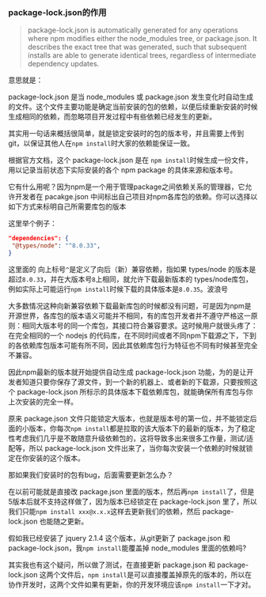 ### package-lock.json的作用

> package-lock.json is automatically generated for any operations where npm modifies either the node_modules tree, or package.json. It describes the exact tree that was generated, such that subsequent installs are able to generate identical trees, regardless of intermediate dependency updates.

意思就是：

package-lock.json 是当 node_modules 或 package.json 发生变化时自动生成的文件。这个文件主要功能是确定当前安装的包的依赖，以便后续重新安装的时候生成相同的依赖，而忽略项目开发过程中有些依赖已经发生的更新。

其实用一句话来概括很简单，就是锁定安装时的包的版本号，并且需要上传到git，以保证其他人在`npm install`时大家的依赖能保证一致。

根据官方文档，这个 package-lock.json 是在 `npm install`时候生成一份文件，用以记录当前状态下实际安装的各个 npm package 的具体来源和版本号。

它有什么用呢？因为npm是一个用于管理package之间依赖关系的管理器，它允许开发者在 pacakge.json 中间标出自己项目对npm各库包的依赖。你可以选择以如下方式来标明自己所需要库包的版本

这里举个例子：
```json
"dependencies": {
 "@types/node": "^8.0.33",
}
```

这里面的 向上标号`^`是定义了向后（新）兼容依赖，指如果 types/node 的版本是超过`8.0.33`，并在大版本号`8`上相同，就允许下载最新版本的 types/node库包，例如实际上可能运行`npm install`时候下载的具体版本是`8.0.35`。波浪号

大多数情况这种向新兼容依赖下载最新库包的时候都没有问题，可是因为npm是开源世界，各库包的版本语义可能并不相同，有的库包开发者并不遵守严格这一原则：相同大版本号的同一个库包，其接口符合兼容要求。这时候用户就很头疼了：在完全相同的一个 nodejs 的代码库，在不同时间或者不同npm下载源之下，下到的各依赖库包版本可能有所不同，因此其依赖库包行为特征也不同有时候甚至完全不兼容。

因此npm最新的版本就开始提供自动生成 package-lock.json 功能，为的是让开发者知道只要你保存了源文件，到一个新的机器上、或者新的下载源，只要按照这个 package-lock.json 所标示的具体版本下载依赖库包，就能确保所有库包与你上次安装的完全一样。

原来 package.json 文件只能锁定大版本，也就是版本号的第一位，并不能锁定后面的小版本，你每次`npm install`都是拉取的该大版本下的最新的版本，为了稳定性考虑我们几乎是不敢随意升级依赖包的，这将导致多出来很多工作量，测试/适配等，所以 package-lock.json 文件出来了，当你每次安装一个依赖的时候就锁定在你安装的这个版本。

那如果我们安装时的包有bug，后面需要更新怎么办？

在以前可能就是直接改 package.json 里面的版本，然后再`npm install`了，但是5版本后就不支持这样做了，因为版本已经锁定在 package-lock.json 里了，所以我们只能`npm install xxx@x.x.x`这样去更新我们的依赖，然后 package-lock.json 也能随之更新。

假如我已经安装了 jquery 2.1.4 这个版本，从git更新了 package.json 和 package-lock.json，我`npm install`能覆盖掉 node_modules 里面的依赖吗?

其实我也有这个疑问，所以做了测试，在直接更新 package.json 和 package-lock.json 这两个文件后，`npm install`是可以直接覆盖掉原先的版本的，所以在协作开发时，这两个文件如果有更新，你的开发环境应该`npm install`一下才对。
